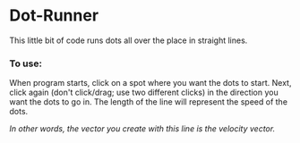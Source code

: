 # Dot-Runner
This little bit of code runs dots all over the place in straight lines.

### To use:
When program starts, click on a spot where you want the dots to start.
Next, click again (don't click/drag; use two different clicks) in the direction you want the dots to go in. The length of the line will represent the speed of the dots.

*In other words, the vector you create with this line is the velocity vector.*
